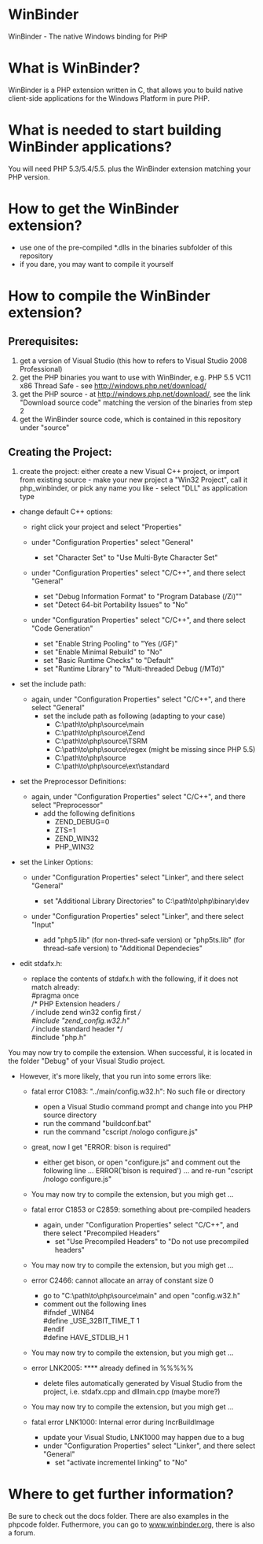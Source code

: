 WinBinder
=========

WinBinder - The native Windows binding for PHP

What is WinBinder?
==================

WinBinder is a PHP extension written in C, that allows you to build native 
client-side applications for the Windows Platform in pure PHP.

What is needed to start building WinBinder applications?
========================================================

You will need PHP 5.3/5.4/5.5. plus the WinBinder extension matching your PHP version.

How to get the WinBinder extension?
===================================

- use one of the pre-compiled *.dlls in the binaries subfolder of this repository
- if you dare, you may want to compile it yourself

How to compile the WinBinder extension?
=======================================

Prerequisites:
--------------
  1. get a version of Visual Studio (this how to refers to Visual Studio 2008 Professional)
  2. get the PHP binaries you want to use with WinBinder, e.g. PHP 5.5 VC11 x86 Thread Safe
    - see http://windows.php.net/download/
  3. get the PHP source
    - at http://windows.php.net/download/, see the link "Download source code" matching the version of the binaries from step 2
  4. get the WinBinder source code, which is contained in this repository under "source"

Creating the Project:
---------------------

  1. create the project:
     either create a new Visual C++ project, or import from existing source
    - make your new project a "Win32 Project", call it php_winbinder, or pick any name you like
    - select "DLL" as application type

  - change default C++ options:
    - right click your project and select "Properties"
    - under "Configuration Properties" select "General"
        - set "Character Set" to "Use Multi-Byte Character Set"
    
    - under "Configuration Properties" select "C/C++", and there select "General"
        - set "Debug Information Format" to "Program Database (/Zi)""
        - set "Detect 64-bit Portability Issues" to "No"

    - under "Configuration Properties" select "C/C++", and there select "Code Generation"
        - set "Enable String Pooling" to "Yes (/GF)"
        - set "Enable Minimal Rebuild" to "No"
        - set "Basic Runtime Checks" to "Default"
        - set "Runtime Library" to "Multi-threaded Debug (/MTd)"

  - set the include path:
    - again, under "Configuration Properties" select "C/C++", and there select "General"
        - set the include path as following (adapting to your case)
            - C:\path\to\php\source\main
            - C:\path\to\php\source\Zend
            - C:\path\to\php\source\TSRM
            - C:\path\to\php\source\regex (might be missing since PHP 5.5)
            - C:\path\to\php\source
            - C:\path\to\php\source\ext\standard

  - set the Preprocessor Definitions:
    - again, under "Configuration Properties" select "C/C++", and there select "Preprocessor"
        - add the following definitions
            - ZEND_DEBUG=0
            - ZTS=1
            - ZEND_WIN32
            - PHP_WIN32

  - set the Linker Options:
    - under "Configuration Properties" select "Linker", and there select "General"
        - set "Additional Library Directories" to C:\path\to\php\binary\dev

    - under "Configuration Properties" select "Linker", and there select "Input"
        - add "php5.lib" (for non-thred-safe version) or "php5ts.lib" (for thread-safe version) to "Additional Dependecies"

  - edit stdafx.h:
    - replace the contents of stdafx.h with the following, if it does not match already:  
    \#pragma once  
    /* PHP Extension headers */  
    /* include zend win32 config first */  
    \#include "zend_config.w32.h"  
    /* include standard header */  
    \#include "php.h"

  You may now try to compile the extension. When successful, it is located in the folder "Debug" of your Visual Studio project.

  - However, it's more likely, that you run into some errors like:

      - fatal error C1083: "../main/config.w32.h": No such file or directory
          - open a Visual Studio command prompt and change into you PHP source directory
          - run the command "buildconf.bat"
          - run the command "cscript /nologo configure.js"

      - great, now I get "ERROR: bison is required"
          - either get bison, or open "configure.js" and comment out the following line ...
              ERROR('bison is required')
            ... and re-run "cscript /nologo configure.js"
            
      - You may now try to compile the extension, but you migh get ...
              
      - fatal error C1853 or C2859: something about pre-compiled headers
          - again, under "Configuration Properties" select "C/C++", and there select "Precompiled Headers"
              - set "Use Precompiled Headers" to "Do not use precompiled headers"
              
      - You may now try to compile the extension, but you migh get ...

      - error C2466: cannot allocate an array of constant size 0
          - go to "C:\path\to\php\source\main" and open "config.w32.h"
          - comment out the following lines  
            \#ifndef \_WIN64  
            \#define _USE\_32BIT\_TIME\_T 1  
            \#endif  
            \#define HAVE\_STDLIB\_H 1
      
      - You may now try to compile the extension, but you migh get ...

      - error LNK2005: **** already defined in %%%%%
          - delete files automatically generated by Visual Studio from the project, i.e. stdafx.cpp and dllmain.cpp (maybe more?)
          
      - You may now try to compile the extension, but you migh get ...

      - fatal error LNK1000: Internal error during IncrBuildImage
          - update your Visual Studio, LNK1000 may happen due to a bug
          - under "Configuration Properties" select "Linker", and there select "General"
              - set "activate incrementel linking" to "No"

Where to get further information?
=================================

Be sure to check out the docs folder. There are also examples in the phpcode
folder. Futhermore, you can go to www.winbinder.org, there is also a forum.
